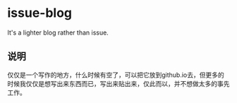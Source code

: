 # issue-blog
It's a lighter blog rather than issue.

## 说明
仅仅是一个写作的地方，什么时候有空了，可以把它放到github.io去，但更多的时候我仅仅是想写出来东西而已，写出来贴出来，仅此而以，并不想做太多的事先工作。

